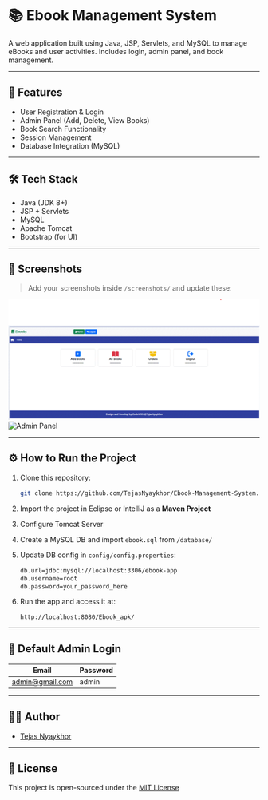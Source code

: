 # 📚 Ebook Management System

A web application built using Java, JSP, Servlets, and MySQL to manage eBooks and user activities. Includes login, admin panel, and book management.

---

## 🚀 Features

- User Registration & Login
- Admin Panel (Add, Delete, View Books)
- Book Search Functionality
- Session Management
- Database Integration (MySQL)

---

## 🛠️ Tech Stack

- Java (JDK 8+)
- JSP + Servlets
- MySQL
- Apache Tomcat
- Bootstrap (for UI)

---

## 📸 Screenshots

> Add your screenshots inside `/screenshots/` and update these:

![Login Page](screenshots/Adminpage.Gif)
![Admin Panel](screenshots/admin.png)

---

## ⚙️ How to Run the Project

1. Clone this repository:
   ```bash
   git clone https://github.com/TejasNyaykhor/Ebook-Management-System.git
   ```

2. Import the project in Eclipse or IntelliJ as a **Maven Project**

3. Configure Tomcat Server

4. Create a MySQL DB and import `ebook.sql` from `/database/`

5. Update DB config in `config/config.properties`:
   ```properties
   db.url=jdbc:mysql://localhost:3306/ebook-app
   db.username=root
   db.password=your_password_here
   ```

6. Run the app and access it at:
   ```
   http://localhost:8080/Ebook_apk/
   ```

---

## 🔐 Default Admin Login

| Email           | Password |
|----------------|----------|
| admin@gmail.com | admin    |

---

## 🧑‍💻 Author

- [Tejas Nyaykhor](https://github.com/TejasNyaykhor)

---

## 📄 License

This project is open-sourced under the [MIT License](LICENSE)
